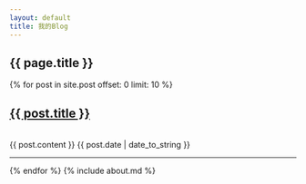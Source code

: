 ```yaml
---
layout: default
title: 我的Blog
---
```

## {{ page.title }}
{% for post in site.post offset: 0 limit: 10 %}
	<h2>
        <a href="{{ site.prefix }}{{ post.url }}">{{ post.title }}</a>
    </h2>  
    {{ post.content }}
    {{ post.date | date_to_string }}
    <hr />
{% endfor %}
{% include about.md %}

